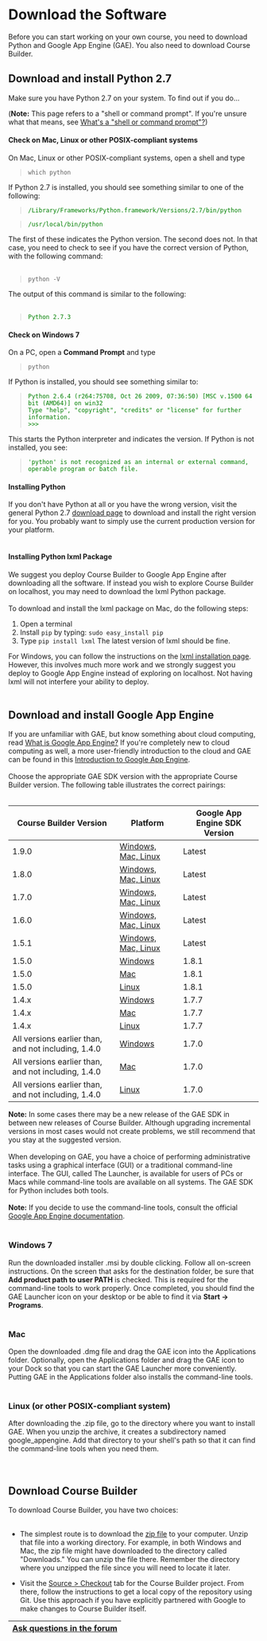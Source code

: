<h1>Download the Software </h1>

Before you can start working on your own course, you need to download Python and Google App Engine (GAE). You also need to download Course Builder.



## Download and install Python 2.7 ##

Make sure you have Python 2.7 on your system. To find out if you do...

(**Note:** This page refers to a "shell or command prompt". If you're unsure what that means, see [What's a "shell or command prompt"?](FAQ#What_is_a_shell_or_command_prompt?.md))

#### Check on Mac, Linux or other POSIX-compliant systems ####
On Mac, Linux or other POSIX-compliant systems, open a shell and type

> `which python`

If Python 2.7 is installed, you should see something similar to one of the following:

> <font color='green'> <code>/Library/Frameworks/Python.framework/Versions/2.7/bin/python</code> </font><br>
<blockquote><font color='green'> <code>/usr/local/bin/python</code> </font></blockquote>

The first of these indicates the Python version. The second does not. In that case, you need to check to see if you have the correct version of Python, with the following command:<br>
<br>
<blockquote><code>python -V</code></blockquote>

The output of this command is similar to the following:<br>
<br>
<blockquote><font color='green'> <code>Python 2.7.3</code> </font></blockquote>

<h4>Check on Windows 7</h4>
On a PC, open a <b>Command Prompt</b> and type<br>
<blockquote><code>python</code></blockquote>

If Python is installed, you should see something similar to:<br>
<blockquote><font color='green'> <code>Python 2.6.4 (r264:75708, Oct 26 2009, 07:36:50) [MSC v.1500 64 bit (AMD64)] on win32</code> </font><br>
<font color='green'> <code>Type "help", "copyright", "credits" or "license" for further information.</code></font><br>
<font color='green'> <code>&gt;&gt;&gt;</code> </font></blockquote>

This starts the Python interpreter and indicates the version. If Python is not installed, you see:<br>
<blockquote><font color='green'> <code>'python' is not recognized as an internal or external command,</code> </font><br>
<font color='green'> <code>operable program or batch file.</code> </font></blockquote>

<h4>Installing Python</h4>
If you don't have Python at all or you have the wrong version, visit the general Python 2.7 <a href='http://python.org/download'>download page</a> to download and install the right version for you. You probably want to simply use the current production version for your platform.<br>
<br>
<h4>Installing Python lxml Package</h4>
We suggest you deploy Course Builder to Google App Engine after downloading all the software. If instead you wish to explore Course Builder on localhost, you may need to download the lxml Python package.<br>
<br>
To download and install the lxml package on Mac, do the following steps:<br>
<ol><li>Open a terminal<br>
</li><li>Install <code>pip</code> by typing: <code>sudo easy_install pip</code>
</li><li>Type <code>pip install lxml</code>
The latest version of lxml should be fine.</li></ol>

For Windows, you can follow the instructions on the <a href='http://lxml.de/installation.html'>lxml installation page</a>. However, this involves much more work and we strongly suggest you deploy to Google App Engine instead of exploring on localhost. Not having lxml will not interfere your ability to deploy.<br>
<br>
<h2>Download and install Google App Engine</h2>

If you are unfamiliar with GAE, but know something about cloud computing, read <a href='https://developers.google.com/appengine/docs/whatisgoogleappengine'>What is Google App Engine?</a> If you're completely new to cloud computing as well, a more user-friendly introduction to the cloud and GAE can be found in this <a href='https://developers.google.com/academy/apis/cloud/appengine/intro/'>Introduction to Google App Engine</a>.<br>
<br>
Choose the appropriate GAE SDK version with the appropriate Course Builder version. The following table illustrates the correct pairings:<br>
<br>
<table><thead><th> <b>Course Builder Version</b> </th><th> <b>Platform</b> </th><th> <b>Google App Engine SDK Version</b> </th></thead><tbody>
<tr><td> 1.9.0                         </td><td> <a href='https://developers.google.com/appengine/downloads#Google_App_Engine_SDK_for_Python'>Windows, Mac, Linux</a> </td><td> Latest                               </td></tr>
<tr><td> 1.8.0                         </td><td> <a href='https://developers.google.com/appengine/downloads#Google_App_Engine_SDK_for_Python'>Windows, Mac, Linux</a> </td><td> Latest                               </td></tr>
<tr><td> 1.7.0                         </td><td> <a href='https://developers.google.com/appengine/downloads#Google_App_Engine_SDK_for_Python'>Windows, Mac, Linux</a> </td><td> Latest                               </td></tr>
<tr><td> 1.6.0                         </td><td> <a href='https://developers.google.com/appengine/downloads#Google_App_Engine_SDK_for_Python'>Windows, Mac, Linux</a> </td><td> Latest                               </td></tr>
<tr><td> 1.5.1                         </td><td> <a href='https://developers.google.com/appengine/downloads#Google_App_Engine_SDK_for_Python'>Windows, Mac, Linux</a> </td><td> Latest                               </td></tr>
<tr><td> 1.5.0                         </td><td> <a href='http://code.google.com/p/googleappengine/downloads/detail?name=GoogleAppEngine-1.8.1.msi&can=2&q='>Windows</a> </td><td> 1.8.1                                </td></tr>
<tr><td> 1.5.0                         </td><td> <a href='http://code.google.com/p/googleappengine/downloads/detail?name=GoogleAppEngineLauncher-1.8.1.dmg&can=2&q='>Mac</a> </td><td> 1.8.1                                </td></tr>
<tr><td> 1.5.0                         </td><td> <a href='http://code.google.com/p/googleappengine/downloads/detail?name=google_appengine_1.8.1.zip&can=2&q='>Linux</a> </td><td> 1.8.1                                </td></tr>
<tr><td> 1.4.x                         </td><td> <a href='http://code.google.com/p/googleappengine/downloads/detail?name=GoogleAppEngine-1.7.7.msi&can=1&q='>Windows</a> </td><td> 1.7.7                                </td></tr>
<tr><td> 1.4.x                         </td><td> <a href='http://code.google.com/p/googleappengine/downloads/detail?name=GoogleAppEngineLauncher-1.7.7.dmg&can=1&q='>Mac</a> </td><td> 1.7.7                                </td></tr>
<tr><td> 1.4.x                         </td><td> <a href='http://code.google.com/p/googleappengine/downloads/detail?name=google_appengine_1.7.7.zip&can=1&q='>Linux</a> </td><td> 1.7.7                                </td></tr>
<tr><td> All versions earlier than, and not including, 1.4.0 </td><td> <a href='http://code.google.com/p/googleappengine/downloads/detail?name=GoogleAppEngine-1.7.0.msi&can=1&q=1.7.0'>Windows</a> </td><td> 1.7.0                                </td></tr>
<tr><td> All versions earlier than, and not including, 1.4.0 </td><td> <a href='http://code.google.com/p/googleappengine/downloads/detail?name=GoogleAppEngineLauncher-1.7.0.dmg&can=1&q=1.7.0'>Mac</a> </td><td> 1.7.0                                </td></tr>
<tr><td> All versions earlier than, and not including, 1.4.0 </td><td> <a href='https://code.google.com/p/googleappengine/downloads/detail?name=google_appengine_1.7.0.zip&can=1&q='>Linux</a>  </td><td> 1.7.0                                </td></tr></tbody></table>

<b>Note:</b> In some cases there may be a new release of the GAE SDK in between new releases of Course Builder. Although upgrading incremental versions in most cases would not create problems, we still recommend that you stay at the suggested version.<br>
<br>
When developing on GAE, you have a choice of performing administrative tasks using a graphical interface (GUI) or a traditional command-line interface. The GUI, called The Launcher, is available for users of PCs or Macs while command-line tools are available on all systems. The GAE SDK for Python includes both tools.<br>
<br>
<b>Note:</b> If you decide to use the command-line tools, consult the official <a href='https://developers.google.com/appengine/docs/python/overview'>Google App Engine documentation</a>.<br>
<br>
<h3>Windows 7</h3>
Run the downloaded installer .msi by double clicking. Follow all on-screen instructions. On the screen that asks for the destination folder, be sure that <b>Add product path to user PATH</b> is checked. This is required for the command-line tools to work properly.  Once completed, you should find the GAE Launcher icon on your desktop or be able to find it via <b>Start -> Programs</b>.<br>
<br>
<h3>Mac</h3>
Open the downloaded .dmg file and drag the GAE icon into the Applications folder. Optionally,  open the Applications folder and drag the GAE icon to your Dock so that you can start the GAE Launcher more conveniently. Putting GAE in the Applications folder also installs the command-line tools.<br>
<br>
<h3>Linux (or other POSIX-compliant system)</h3>
After downloading the .zip file, go to the directory where you want to install GAE. When you unzip the archive, it creates a subdirectory named google_appengine. Add that directory to your shell's path so that it can find the command-line tools when you need them.<br>
<br>
<br>
<h2>Download Course Builder</h2>

To download Course Builder, you have two choices:<br>
<br>
<ul><li>The simplest route is to download the <a href='DownloadCourseBuilder.md'>zip file</a> to your computer. Unzip that file into a working directory. For example, in both Windows and Mac, the zip file might have downloaded to the directory called "Downloads." You can unzip the file there. Remember the directory where you unzipped the file since you will need to locate it later.</li></ul>

<ul><li>Visit the <a href='https://code.google.com/p/course-builder/source/checkout'>Source &gt; Checkout</a> tab for the Course Builder project. From there, follow the instructions to get a local copy of the repository using Git. Use this approach if you have explicitly partnered with Google to make changes to Course Builder itself.</li></ul>

<table><thead><th> <a href='https://groups.google.com/forum/?fromgroups#!categories/course-builder-forum/customize-and-deploy-course-builder-code'>Ask questions in the forum</a> </th></thead><tbody>
